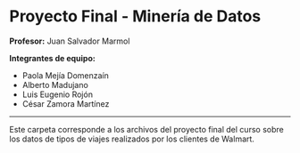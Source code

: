 # Proyecto Final - Minería de Datos

**Profesor:** Juan Salvador Marmol

**Integrantes de equipo:**

* Paola Mejía Domenzaín
* Alberto Madujano
* Luis Eugenio Rojón
* César Zamora Martínez

***

Este carpeta corresponde a los archivos del proyecto final del curso sobre los datos de tipos de viajes realizados por los clientes de Walmart.
